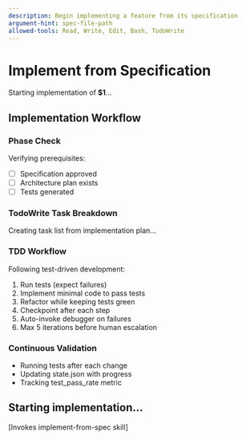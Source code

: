 ```yaml
---
description: Begin implementing a feature from its specification
argument-hint: spec-file-path
allowed-tools: Read, Write, Edit, Bash, TodoWrite
---
```


# Implement from Specification

Starting implementation of **$1**...

## Implementation Workflow

### Phase Check
Verifying prerequisites:
- [ ] Specification approved
- [ ] Architecture plan exists
- [ ] Tests generated

### TodoWrite Task Breakdown
Creating task list from implementation plan...

### TDD Workflow
Following test-driven development:
1. Run tests (expect failures)
2. Implement minimal code to pass tests
3. Refactor while keeping tests green
4. Checkpoint after each step
5. Auto-invoke debugger on failures
6. Max 5 iterations before human escalation

### Continuous Validation
- Running tests after each change
- Updating state.json with progress
- Tracking test_pass_rate metric

## Starting implementation...

[Invokes implement-from-spec skill]
